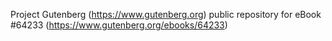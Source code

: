 Project Gutenberg (https://www.gutenberg.org) public repository for
eBook #64233 (https://www.gutenberg.org/ebooks/64233)
